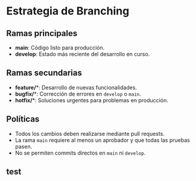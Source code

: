 # Estrategia de Branching

## Ramas principales
- **main**: Código listo para producción.
- **develop**: Estado más reciente del desarrollo en curso.

## Ramas secundarias
- **feature/***: Desarrollo de nuevas funcionalidades.
- **bugfix/***: Corrección de errores en `develop` o `main`.
- **hotfix/***: Soluciones urgentes para problemas en producción.

## Políticas
- Todos los cambios deben realizarse mediante pull requests.
- La rama `main` requiere al menos un aprobador y que todas las pruebas pasen.
- No se permiten commits directos en `main` ni `develop`.

## test